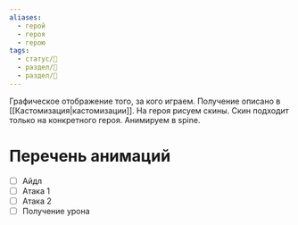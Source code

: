 ```yaml
---
aliases:
  - герой
  - героя
  - герою
tags:
  - статус/🌱
  - раздел/🔮
  - раздел/💅
---
```


Графическое отображение того, за кого играем.
Получение описано в [[Кастомизация|кастомизации]].
На героя рисуем скины. Скин подходит только на конкретного героя.
Анимируем в spine.

# Перечень анимаций
- [ ] Айдл
- [ ] Атака 1
- [ ] Атака 2
- [ ] Получение урона